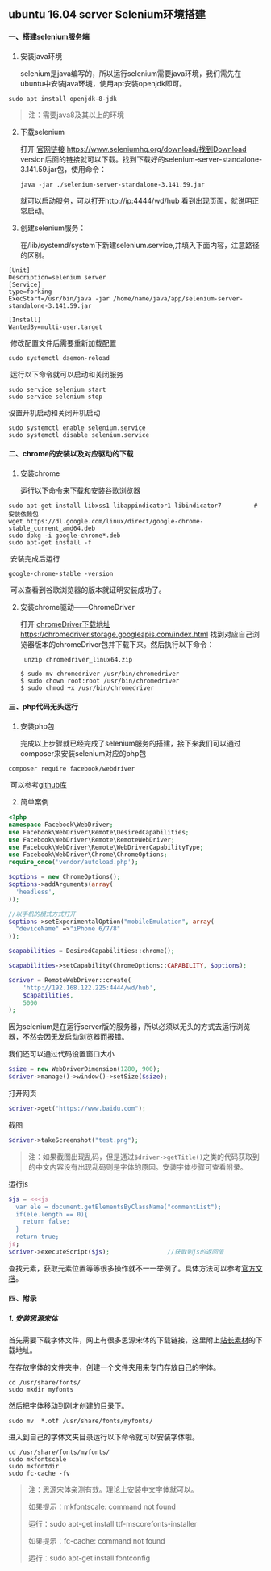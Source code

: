 ## ubuntu 16.04 server Selenium环境搭建

#### 一、搭建selenium服务端

1. 安装java环境

   selenium是java编写的，所以运行selenium需要java环境，我们需先在ubuntu中安装java环境，使用apt安装openjdk即可。

```
sudo apt install openjdk-8-jdk
```

> 注：需要java8及其以上的环境

2. 下载selenium

   打开 [官网链接](https://www.seleniumhq.org/download/) https://www.seleniumhq.org/download/找到Download version后面的链接就可以下载。找到下载好的selenium-server-standalone-3.141.59.jar包，使用命令：

   ```
   java -jar ./selenium-server-standalone-3.141.59.jar 
   ```

   就可以启动服务，可以打开http://ip:4444/wd/hub 看到出现页面，就说明正常启动。
   
3. 创建selenium服务：

   在/lib/systemd/system下新建selenium.service,并填入下面内容，注意路径的区别。

````
[Unit]
Description=selenium server
[Service]
type=forking
ExecStart=/usr/bin/java -jar /home/name/java/app/selenium-server-standalone-3.141.59.jar

[Install]
WantedBy=multi-user.target
````

​	修改配置文件后需要重新加载配置

```
sudo systemctl daemon-reload
```

​	运行以下命令就可以启动和关闭服务

```
sudo service selenium start
sudo service selenium stop
```

设置开机启动和关闭开机启动

```
sudo systemctl enable selenium.service
sudo systemctl disable selenium.service
```



#### 二、chrome的安装以及对应驱动的下载

1. 安装chrome

   运行以下命令来下载和安装谷歌浏览器

```
sudo apt-get install libxss1 libappindicator1 libindicator7			#安装依赖包
wget https://dl.google.com/linux/direct/google-chrome-stable_current_amd64.deb
sudo dpkg -i google-chrome*.deb
sudo apt-get install -f
```

​	安装完成后运行

```
google-chrome-stable -version
```

​	可以查看到谷歌浏览器的版本就证明安装成功了。

2. 安装chrome驱动——ChromeDriver

   打开 [chromeDriver下载地址](https://chromedriver.storage.googleapis.com/index.html) https://chromedriver.storage.googleapis.com/index.html 找到对应自己浏览器版本的chromeDriver包并下载下来。然后执行以下命令：

   ```
    unzip chromedriver_linux64.zip
   
   $ sudo mv chromedriver /usr/bin/chromedriver
   $ sudo chown root:root /usr/bin/chromedriver
   $ sudo chmod +x /usr/bin/chromedriver
   ```

   

#### 三、php代码无头运行

1. 安装php包

   完成以上步骤就已经完成了selenium服务的搭建，接下来我们可以通过composer来安装selenium对应的php包

```
composer require facebook/webdriver
```

​	可以参考[github库](https://github.com/facebook/php-webdriver)

2. 简单案例

```php
<?php
namespace Facebook\WebDriver;
use Facebook\WebDriver\Remote\DesiredCapabilities;
use Facebook\WebDriver\Remote\RemoteWebDriver;
use Facebook\WebDriver\Remote\WebDriverCapabilityType;
use Facebook\WebDriver\Chrome\ChromeOptions;
require_once('vendor/autoload.php');

$options = new ChromeOptions();											//设置浏览器无头启动
$options->addArguments(array(
  'headless',
));

//以手机的模式方式打开
$options->setExperimentalOption("mobileEmulation", array(
  "deviceName" =>"iPhone 6/7/8"
));

$capabilities = DesiredCapabilities::chrome();

$capabilities->setCapability(ChromeOptions::CAPABILITY, $options);

$driver = RemoteWebDriver::create(
    'http://192.168.122.225:4444/wd/hub',
    $capabilities,																		//以无头方式启动
    5000
);
```

​	因为selenium是在运行server版的服务器，所以必须以无头的方式去运行浏览器，不然会因无发启动浏览器而报错。

我们还可以通过代码设置窗口大小

```php
$size = new WebDriverDimension(1280, 900);
$driver->manage()->window()->setSize($size);
```

打开网页

```php
$driver->get("https://www.baidu.com");
```

截图

```php
$driver->takeScreenshot("test.png");
```

> 注：如果截图出现乱码，但是通过`$driver->getTitle()`之类的代码获取到的中文内容没有出现乱码则是字体的原因。安装字体步骤可查看附录。

运行js

```php
$js = <<<js
  var ele = document.getElementsByClassName("commentList");
  if(ele.length == 0){
    return false;
  }
  return true;
js;
$driver->executeScript($js);				//获取到js的返回值
```

查找元素，获取元素位置等等很多操作就不一一举例了。具体方法可以参考[官方文档](https://facebook.github.io/php-webdriver/latest/Facebook/WebDriver/JavaScriptExecutor.html)。



#### 四、附录

##### 1. 安装思源宋体

首先需要下载字体文件，网上有很多思源宋体的下载链接，这里附上[站长素材](http://font.chinaz.com/180517194500.htm)的下载地址。

在存放字体的文件夹中，创建一个文件夹用来专门存放自己的字体。

```
cd /usr/share/fonts/
sudo mkdir myfonts
```

然后把字体移动到刚才创建的目录下。

```
sudo mv  *.otf /usr/share/fonts/myfonts/
```

进入到自己的字体文夹目录运行以下命令就可以安装字体啦。

```shell
cd /usr/share/fonts/myfonts/
sudo mkfontscale
sudo mkfontdir
sudo fc-cache -fv
```

> 注：思源宋体亲测有效。理论上安装中文字体就可以。
>
> 如果提示：mkfontscale: command not found
>
> 运行：sudo apt-get install ttf-mscorefonts-installer
>
> 如果提示：fc-cache: command not found
>
> 运行：sudo apt-get install fontconfig